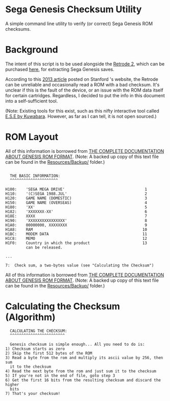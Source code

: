 # Sega Genesis Checksum Utility
A simple command line utility to verify (or correct) Sega Genesis ROM checksums.

# Background

The intent of this script is to be used alongside the [Retrode 2](http://www.retrode.org/), which can be purchased [here](https://www.dragonbox.de/en/71-retrode-2-cart-reader-4260416650091.html?search_query=retrode&results=7), for extracting Sega Genesis saves.

According to this [2013 article](https://web.stanford.edu/group/htgg/cgi-bin/drupal/?q=node/1179) posted on Stanford 's website, the Retrode can be unreliable and occasionally read a ROM with a bad checksum. It's unclear if this is the fault of the device, or an issue with the ROM data itself for certain cartridges. Regardless, I decided to put the info in this document into a self-sufficient tool.

(Note: Existing tools for this exist, such as this nifty interactive tool called [E.S.E by Kuwabara](https://www.romhacking.net/utilities/342/). However, as far as I can tell, it is not open sourced.)

# ROM Layout

All of this information is borrowed from [THE COMPLETE DOCUMENTATION ABOUT GENESIS ROM FORMAT](http://www.emulatronia.com/doctec/consolas/megadrive/genesis_rom.txt). (Note: A backed up copy of this text file can be found in the [Resources/Backup/](https://github.com/mrhappyasthma/Sega-Genesis-Checksum-Utility/blob/master/Resources/Backup/) folder.)

```

  THE BASIC INFORMATION:
  ^^^^^^^^^^^^^^^^^^^^^

H100:    'SEGA MEGA DRIVE'                                   1
H110:    '(C)SEGA 1988.JUL'                                  2
H120:    GAME NAME (DOMESTIC)                                3
H150:    GAME NAME (OVERSEAS)                                4
H180:    'XX'                                                5
H182:    'XXXXXXX-XX'                                        6
H18E:    XXXX                                                7
H190:    'XXXXXXXXXXXXXXXX'                                  8
H1A0:    00000000, XXXXXXXX                                  9
H1A8:    RAM                                                10
H1BC:    MODEM DATA                                         11
H1C8:    MEMO                                               12
H1F0:    Country in which the product                       13
         can be released.
         
...

7:  Check sum, a two-bytes value (see "Calculating the Checksum")
```

All of this information is borrowed from [THE COMPLETE DOCUMENTATION ABOUT GENESIS ROM FORMAT](http://www.emulatronia.com/doctec/consolas/megadrive/genesis_rom.txt). (Note: A backed up copy of this text file can be found in the [Resources/Backup/](https://github.com/mrhappyasthma/Sega-Genesis-Checksum-Utility/blob/master/Resources/Backup/) folder.)


# Calculating the Checksum (Algorithm)

```
  CALCULATING THE CHECKSUM:
  ^^^^^^^^^^^^^^^^^^^^^^^^

  Genesis checksum is simple enough... All you need to do is:
1) Checksum starts as zero
2) Skip the first 512 bytes of the ROM
3) Read a byte from the rom and multiply its ascii value by 256, then sum
  it to the checksum
4) Read the next byte from the rom and just sum it to the checksum
5) If you're not in the end of file, goto step 3
6) Get the first 16 bits from the resulting checksum and discard the higher
  bits
7) That's your checksum!
```
